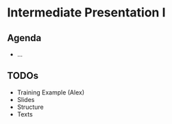 # Intermediate Presentation I


## Agenda

* ...


## TODOs

* Training Example (Alex)
* Slides
* Structure
* Texts
